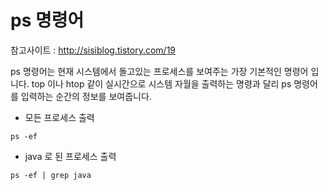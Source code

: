 # ps 명령어

참고사이트 : http://sisiblog.tistory.com/19  

ps 명령어는 현재 시스템에서 돌고있는 프로세스를 보여주는 가장 기본적인 명령어 입니다.
top 이나 htop 같이 실시간으로 시스템 자월을 출력하는 명령과 달리 ps 명령어를 입력하는 순간의 정보를 보여줍니다.

* 모든 프로세스 출력
```
ps -ef
```

* java 로 된 프로세스 출력
```
ps -ef | grep java
```
